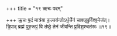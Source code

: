 +++
title = "१९ ऋचः पदम्"

+++
ऋ॒चः प॒दं मात्र॑या क॒ल्पय॑न्तोऽर्ध॒र्चेन॑ चाक्लृपु॒र्विश्व॒मेज॑त्।  
त्रि॒पाद् ब्रह्म॑ पुरु॒रूपं॒ वि त॑ष्ठे॒ तेन॑ जीवन्ति प्र॒दिश॒श्चत॑स्रः ॥१९॥  